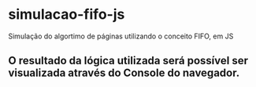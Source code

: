 # simulacao-fifo-js
Simulação do algortimo de páginas utilizando o conceito FIFO, em JS

## O resultado da lógica utilizada será possível ser visualizada através do Console do navegador.
